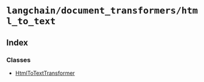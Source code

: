 `langchain/document_transformers/html_to_text`
==============================================

Index[](#index "Direct link to Index")
---------------------------------------

### Classes[](#classes "Direct link to Classes")

*   [HtmlToTextTransformer](/docs/api/document_transformers_html_to_text/classes/HtmlToTextTransformer)